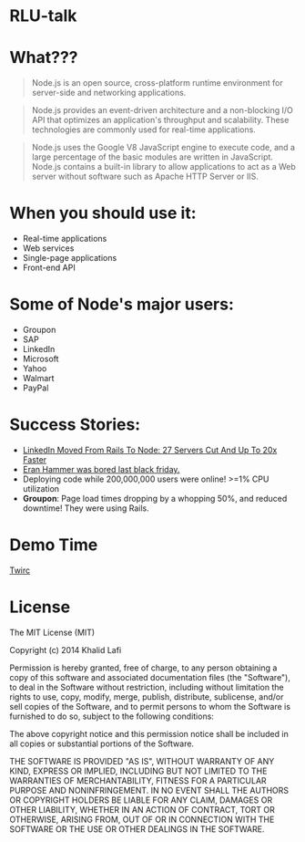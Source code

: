 RLU-talk
========

# What???
> Node.js is an open source, cross-platform runtime environment for server-side and networking applications.

> Node.js provides an event-driven architecture and a non-blocking I/O API that optimizes an application's throughput and scalability. These technologies are commonly used for real-time applications.

> Node.js uses the Google V8 JavaScript engine to execute code, and a large percentage of the basic modules are written in JavaScript. Node.js contains a built-in library to allow applications to act as a Web server without software such as Apache HTTP Server or IIS.


# When you should use it:
- Real-time applications
- Web services
- Single-page applications
- Front-end API

# Some of Node's major users:
- Groupon
- SAP
- LinkedIn
- Microsoft
- Yahoo
- Walmart
- PayPal


# Success Stories:
- [LinkedIn Moved From Rails To Node: 27 Servers Cut And Up To 20x Faster](http://highscalability.com/blog/2012/10/4/linkedin-moved-from-rails-to-node-27-servers-cut-and-up-to-2.html)
- [Eran Hammer was bored last black friday.](https://twitter.com/eranhammer/status/407784258170667009) 
- Deploying code while 200,000,000 users were online! >=1% CPU utilization
- **Groupon**: Page load times dropping by a whopping 50%, and reduced downtime! They were using Rails.


# Demo Time
[Twirc](https://github.com/lafikl/twirc)


# License
The MIT License (MIT)

Copyright (c) 2014 Khalid Lafi

Permission is hereby granted, free of charge, to any person obtaining a copy
of this software and associated documentation files (the "Software"), to deal
in the Software without restriction, including without limitation the rights
to use, copy, modify, merge, publish, distribute, sublicense, and/or sell
copies of the Software, and to permit persons to whom the Software is
furnished to do so, subject to the following conditions:

The above copyright notice and this permission notice shall be included in all
copies or substantial portions of the Software.

THE SOFTWARE IS PROVIDED "AS IS", WITHOUT WARRANTY OF ANY KIND, EXPRESS OR
IMPLIED, INCLUDING BUT NOT LIMITED TO THE WARRANTIES OF MERCHANTABILITY,
FITNESS FOR A PARTICULAR PURPOSE AND NONINFRINGEMENT. IN NO EVENT SHALL THE
AUTHORS OR COPYRIGHT HOLDERS BE LIABLE FOR ANY CLAIM, DAMAGES OR OTHER
LIABILITY, WHETHER IN AN ACTION OF CONTRACT, TORT OR OTHERWISE, ARISING FROM,
OUT OF OR IN CONNECTION WITH THE SOFTWARE OR THE USE OR OTHER DEALINGS IN THE
SOFTWARE.
